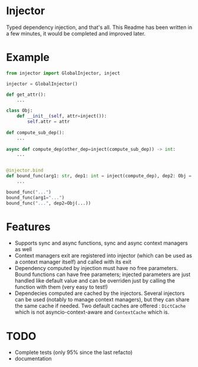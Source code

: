# Injector

Typed dependency injection, and that's all.
This Readme has been written in a few minutes, it would be completed and improved later.

# Example
```python
from injector import GlobalInjector, inject

injector = GlobalInjector()

def get_attr():
    ...

class Obj:
    def __init__(self, attr=inject()):
        self.attr = attr
        
def compute_sub_dep():
    ...
        
async def compute_dep(other_dep=inject(compute_sub_dep)) -> int:
    ...


@injector.bind
def bound_func(arg1: str, dep1: int = inject(compute_dep), dep2: Obj = inject())
    ...

bound_func("...")
bound_func(arg1="...")
bound_func("...", dep2=Obj(...))
```

# Features
- Supports sync and async functions, sync and async context managers as well
- Context managers exit are registered into injector (which can be used as a context manager itself) and called with its exit
- Dependency computed by injection must have no free parameters. Bound functions can have free parameters; injected parameters are just handled like default value and can be overriden just by calling the function with them (very easy to test!) 
- Dependecies computed are cached by the injectors. Several injectors can be used (notably to manage context managers), but they can share the same cache if needed. Two default caches are offered : `DictCache` which is not asyncio-context-aware and `ContextCache` which is.

# TODO
- Complete tests (only 95% since the last refacto)
- documentation